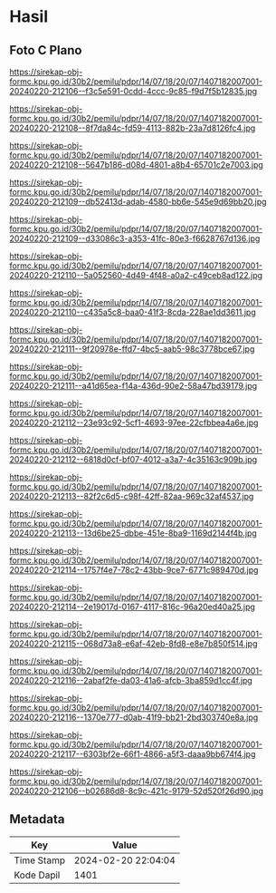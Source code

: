 # Hasil

## Foto C Plano

https://sirekap-obj-formc.kpu.go.id/30b2/pemilu/pdpr/14/07/18/20/07/1407182007001-20240220-212106--f3c5e591-0cdd-4ccc-9c85-f9d7f5b12835.jpg

https://sirekap-obj-formc.kpu.go.id/30b2/pemilu/pdpr/14/07/18/20/07/1407182007001-20240220-212108--8f7da84c-fd59-4113-882b-23a7d8126fc4.jpg

https://sirekap-obj-formc.kpu.go.id/30b2/pemilu/pdpr/14/07/18/20/07/1407182007001-20240220-212108--5647b186-d08d-4801-a8b4-65701c2e7003.jpg

https://sirekap-obj-formc.kpu.go.id/30b2/pemilu/pdpr/14/07/18/20/07/1407182007001-20240220-212109--db52413d-adab-4580-bb6e-545e9d69bb20.jpg

https://sirekap-obj-formc.kpu.go.id/30b2/pemilu/pdpr/14/07/18/20/07/1407182007001-20240220-212109--d33086c3-a353-41fc-80e3-f6628767d136.jpg

https://sirekap-obj-formc.kpu.go.id/30b2/pemilu/pdpr/14/07/18/20/07/1407182007001-20240220-212110--5a052560-4d49-4f48-a0a2-c49ceb8ad122.jpg

https://sirekap-obj-formc.kpu.go.id/30b2/pemilu/pdpr/14/07/18/20/07/1407182007001-20240220-212110--c435a5c8-baa0-41f3-8cda-228ae1dd3611.jpg

https://sirekap-obj-formc.kpu.go.id/30b2/pemilu/pdpr/14/07/18/20/07/1407182007001-20240220-212111--9f20978e-ffd7-4bc5-aab5-98c3778bce67.jpg

https://sirekap-obj-formc.kpu.go.id/30b2/pemilu/pdpr/14/07/18/20/07/1407182007001-20240220-212111--a41d65ea-f14a-436d-90e2-58a47bd39179.jpg

https://sirekap-obj-formc.kpu.go.id/30b2/pemilu/pdpr/14/07/18/20/07/1407182007001-20240220-212112--23e93c92-5cf1-4693-97ee-22cfbbea4a6e.jpg

https://sirekap-obj-formc.kpu.go.id/30b2/pemilu/pdpr/14/07/18/20/07/1407182007001-20240220-212112--6818d0cf-bf07-4012-a3a7-4c35163c909b.jpg

https://sirekap-obj-formc.kpu.go.id/30b2/pemilu/pdpr/14/07/18/20/07/1407182007001-20240220-212113--82f2c6d5-c98f-42ff-82aa-969c32af4537.jpg

https://sirekap-obj-formc.kpu.go.id/30b2/pemilu/pdpr/14/07/18/20/07/1407182007001-20240220-212113--13d6be25-dbbe-451e-8ba9-1169d2144f4b.jpg

https://sirekap-obj-formc.kpu.go.id/30b2/pemilu/pdpr/14/07/18/20/07/1407182007001-20240220-212114--1757f4e7-78c2-43bb-9ce7-6771c989470d.jpg

https://sirekap-obj-formc.kpu.go.id/30b2/pemilu/pdpr/14/07/18/20/07/1407182007001-20240220-212114--2e19017d-0167-4117-816c-96a20ed40a25.jpg

https://sirekap-obj-formc.kpu.go.id/30b2/pemilu/pdpr/14/07/18/20/07/1407182007001-20240220-212115--068d73a8-e6af-42eb-8fd8-e8e7b850f514.jpg

https://sirekap-obj-formc.kpu.go.id/30b2/pemilu/pdpr/14/07/18/20/07/1407182007001-20240220-212116--2abaf2fe-da03-41a6-afcb-3ba859d1cc4f.jpg

https://sirekap-obj-formc.kpu.go.id/30b2/pemilu/pdpr/14/07/18/20/07/1407182007001-20240220-212116--1370e777-d0ab-41f9-bb21-2bd303740e8a.jpg

https://sirekap-obj-formc.kpu.go.id/30b2/pemilu/pdpr/14/07/18/20/07/1407182007001-20240220-212117--6303bf2e-66f1-4866-a5f3-daaa9bb674f4.jpg

https://sirekap-obj-formc.kpu.go.id/30b2/pemilu/pdpr/14/07/18/20/07/1407182007001-20240220-212106--b02686d8-8c9c-421c-9179-52d520f26d90.jpg


## Metadata

| Key        | Value               |
| ---------- | ------------------- |
| Time Stamp | 2024-02-20 22:04:04 |
| Kode Dapil | 1401                |



